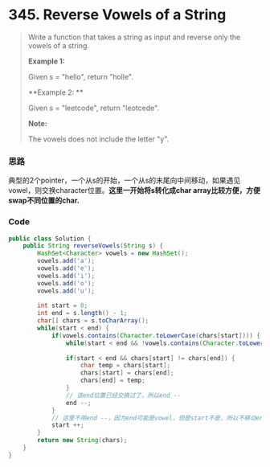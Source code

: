 # 345. Reverse Vowels of a String

> Write a function that takes a string as input and reverse only the vowels of a string.
>
> **Example 1:**
>
> Given s = "hello", return "holle".
>
> **Example 2: **
>
> Given s = "leetcode", return "leotcede".
>
> **Note:**
>
> The vowels does not include the letter "y".

### 思路

典型的2个pointer，一个从s的开始，一个从s的末尾向中间移动，如果遇见vowel，则交换character位置。**这里一开始将s转化成char array比较方便，方便swap不同位置的char.**

### Code

```java
public class Solution {
    public String reverseVowels(String s) {
        HashSet<Character> vowels = new HashSet();
        vowels.add('a');
        vowels.add('e');
        vowels.add('i');
        vowels.add('o');
        vowels.add('u');
        
        int start = 0;
        int end = s.length() - 1;
        char[] chars = s.toCharArray();
        while(start < end) {
            if(vowels.contains(Character.toLowerCase(chars[start]))) {
                while(start < end && !vowels.contains(Character.toLowerCase(chars[end]))) end --;
                
                if(start < end && chars[start] != chars[end]) {
                    char temp = chars[start];
                    chars[start] = chars[end];
                    chars[end] = temp;
                }
                // 该end位置已经交换过了，所以end --
                end --;
            }
            // 这里不用end --，因为end可能是vowel，但是start不是，所以不移动end pointer
            start ++;
        }
        return new String(chars);
    }
}
```



